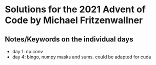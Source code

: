 # Solutions for the 2021 Advent of Code by Michael Fritzenwallner

## Notes/Keywords on the individual days

- day 1: np.conv
- day 4: bingo, numpy masks and sums. could be adapted for cuda
